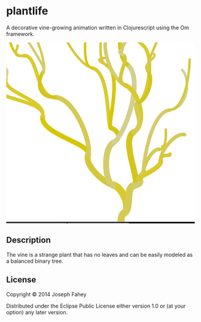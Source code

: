 # plantlife

A decorative vine-growing animation written in Clojurescript using the
Om framework.

![Example image](img/anim.png)

## Description

The vine is a strange plant that has no leaves and can be easily
modeled as a balanced binary tree.


## License

Copyright © 2014 Joseph Fahey

Distributed under the Eclipse Public License either version 1.0 or (at
your option) any later version.
